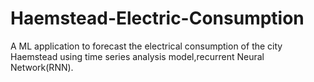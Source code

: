 # Haemstead-Electric-Consumption
A ML application to forecast the electrical consumption of the city Haemstead using time series analysis model,recurrent Neural Network(RNN).
